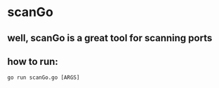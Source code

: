 # scanGo

## well, scanGo is a great tool for scanning ports

## how to run:

	go run scanGo.go [ARGS]

